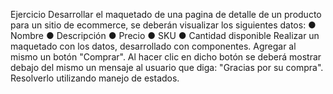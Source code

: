 

Ejercicio
Desarrollar el maquetado de una pagina de detalle de un producto para un sitio de
ecommerce, se deberán visualizar los siguientes datos:
● Nombre
● Descripción
● Precio
● SKU
● Cantidad disponible
Realizar un maquetado con los datos, desarrollado con componentes.
Agregar al mismo un botón "Comprar".
Al hacer clic en dicho botón se deberá mostrar debajo del mismo un mensaje al usuario que
diga:
"Gracias por su compra".
Resolverlo utilizando manejo de estados.
